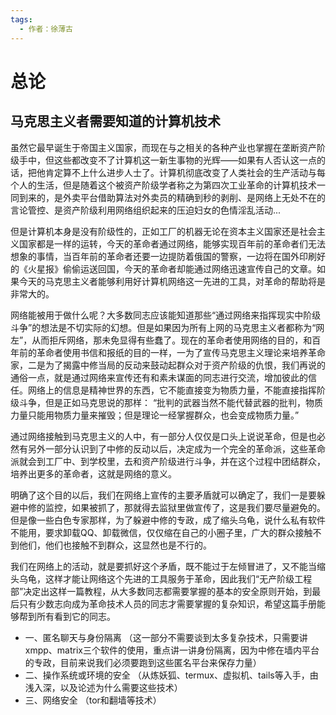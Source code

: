 ```yaml
---
tags:
  - 作者：徐薄古
---
```


# 总论

## 马克思主义者需要知道的计算机技术

虽然它最早诞生于帝国主义国家，而现在与之相关的各种产业也掌握在垄断资产阶级手中，但这些都改变不了计算机这一新生事物的光辉——如果有人否认这一点的话，把他肯定算不上什么进步人士了。计算机彻底改变了人类社会的生产活动与每个人的生活，但是随着这个被资产阶级学者称之为第四次工业革命的计算机技术一同到来的，是外卖平台借助算法对外卖员的精确到秒的剥削、是网络上无处不在的言论管控、是资产阶级利用网络组织起来的压迫妇女的色情淫乱活动...

但是计算机本身是没有阶级性的，正如工厂的机器无论在资本主义国家还是社会主义国家都是一样的运转，今天的革命者通过网络，能够实现百年前的革命者们无法想象的事情，当百年前的革命者还要一边提防着俄国的警察，一边将在国外印刷好的《火星报》偷偷运送回国，今天的革命者却能通过网络迅速宣传自己的文章。如果今天的马克思主义者能够利用好计算机网络这一先进的工具，对革命的帮助将是非常大的。

网络能被用于做什么呢？大多数同志应该能知道那些“通过网络来指挥现实中阶级斗争”的想法是不切实际的幻想。但是如果因为所有上网的马克思主义者都称为“网左”，从而拒斥网络，那未免显得有些蠢了。现在的革命者使用网络的目的，和百年前的革命者使用书信和报纸的目的一样，一为了宣传马克思主义理论来培养革命家，二是为了揭露中修当局的反动来鼓动起群众对于资产阶级的仇恨，我们再说的通俗一点，就是通过网络来宣传还有和素未谋面的同志进行交流，增加彼此的信任。网络上的信息是精神世界的东西，它不能直接变为物质力量，不能直接指挥阶级斗争，但是正如马克思说的那样：
“批判的武器当然不能代替武器的批判，物质力量只能用物质力量来摧毁；但是理论一经掌握群众，也会变成物质力量。”

通过网络接触到马克思主义的人中，有一部分人仅仅是口头上说说革命，但是也必然有另外一部分认识到了中修的反动以后，决定成为一个完全的革命派，这些革命派就会到工厂中、到学校里，去和资产阶级进行斗争，并在这个过程中团结群众，培养出更多的革命者，这就是网络的意义。

明确了这个目的以后，我们在网络上宣传的主要矛盾就可以确定了，我们一是要躲避中修的监控，如果被抓了，那就得去监狱里做宣传了，这是我们要尽量避免的。但是像一些白色专家那样，为了躲避中修的专政，成了缩头乌龟，说什么私有软件不能用，要求卸载QQ、卸载微信，仅仅缩在自己的小圈子里，广大的群众接触不到他们，他们也接触不到群众，这显然也是不行的。

我们在网络上的活动，就是要抓好这个矛盾，既不能过于左倾冒进了，又不能当缩头乌龟，这样才能让网络这个先进的工具服务于革命，因此我们“无产阶级工程部”决定出这样一篇教程，从大多数同志都需要掌握的基本的安全原则开始，到最后只有少数志向成为革命技术人员的同志才需要掌握的复杂知识，希望这篇手册能够帮到所有看到它的同志。

+ 一、匿名聊天与身份隔离
  （这一部分不需要谈到太多复杂技术，只需要讲xmpp、matrix三个软件的使用，重点讲一讲身份隔离，因为中修在墙内平台的专政，目前来说我们必须要跑到这些匿名平台来保存力量）
+ 二、操作系统或环境的安全
  （从炼妖狐、termux、虚拟机、tails等入手，由浅入深，以及论述为什么需要这些技术）
+ 三、网络安全
  （tor和翻墙等技术）

